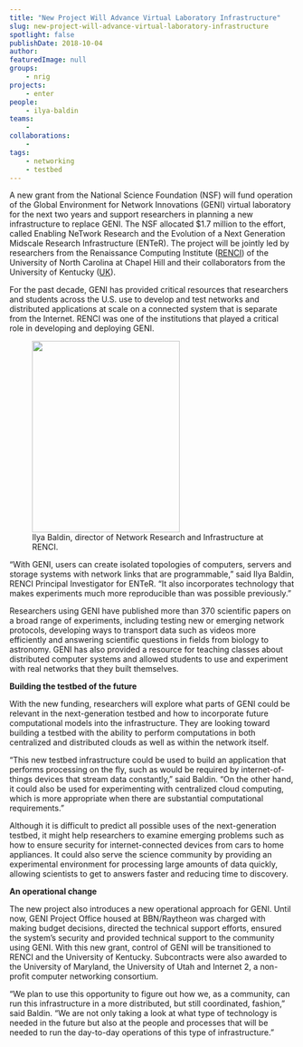 ```yaml
---
title: "New Project Will Advance Virtual Laboratory Infrastructure"
slug: new-project-will-advance-virtual-laboratory-infrastructure
spotlight: false
publishDate: 2018-10-04
author: 
featuredImage: null
groups:
    - nrig
projects:
    - enter
people:
    - ilya-baldin
teams: 
    - 
collaborations:
    - 
tags:
    - networking
    - testbed
---
```

<!-- wp:paragraph -->
<p>A new grant from the National Science Foundation (NSF) will fund operation of the Global Environment for Network Innovations (GENI) virtual laboratory for the next two years and support researchers in planning a new infrastructure to replace GENI. The NSF allocated $1.7 million to the effort, called Enabling NeTwork Research and the Evolution of a Next Generation Midscale Research Infrastructure (ENTeR). The project will be jointly led by researchers from the Renaissance Computing Institute (<a href="https://www.nsf.gov/awardsearch/showAward?AWD_ID=1836715">RENCI</a>) of the University of North Carolina at Chapel Hill and their collaborators from the University of Kentucky (<a href="https://www.nsf.gov/awardsearch/showAward?AWD_ID=1836742">UK</a>). </p>
<!-- /wp:paragraph -->

<!-- wp:more -->
<!--more-->
<!-- /wp:more -->

<!-- wp:paragraph -->
<p>For the past decade, GENI has provided critical resources that researchers and students across the U.S. use to develop and test networks and distributed applications at scale on a connected system that is separate from the Internet. RENCI was one of the institutions that played a critical role in developing and deploying GENI.</p>
<!-- /wp:paragraph -->

<!-- wp:image {"id":17898,"align":"right","width":261,"height":338} -->
<div class="wp-block-image"><figure class="alignright is-resized"><img src="https://renci.org/wp-content/uploads/2018/10/ENTeR-pressrelease_IlyaBaldin.jpg" alt="" class="wp-image-17898" width="261" height="338"/><figcaption>Ilya Baldin, director of Network Research and Infrastructure at RENCI.</figcaption></figure></div>
<!-- /wp:image -->

<!-- wp:paragraph -->
<p>“With GENI, users can create isolated topologies of computers, servers and storage systems with network links that are programmable,” said Ilya Baldin, RENCI Principal Investigator for ENTeR. “It also incorporates technology that makes experiments much more reproducible than was possible previously.”</p>
<!-- /wp:paragraph -->

<!-- wp:paragraph -->
<p>Researchers using GENI have published more than 370 scientific papers on a broad range of experiments, including testing new or emerging network protocols, developing ways to transport data such as videos more efficiently and answering scientific questions in fields from biology to astronomy. GENI has also provided a resource for teaching classes about distributed computer systems and allowed students to use and experiment with real networks that they built themselves.</p>
<!-- /wp:paragraph -->

<!-- wp:paragraph -->
<p><strong>Building the testbed of the future</strong></p>
<!-- /wp:paragraph -->

<!-- wp:paragraph -->
<p>With the new funding, researchers will explore what parts of GENI could be relevant in the next-generation testbed and how to incorporate future computational models into the infrastructure. They are looking toward building a testbed with the ability to perform computations in both centralized and distributed clouds as well as within the network itself.</p>
<!-- /wp:paragraph -->

<!-- wp:paragraph -->
<p>“This new testbed infrastructure could be used to build an application that performs processing on the fly, such as would be required by internet-of-things devices that stream data constantly,” said Baldin. “On the other hand, it could also be used for experimenting with centralized cloud computing, which is more appropriate when there are substantial computational requirements.”</p>
<!-- /wp:paragraph -->

<!-- wp:paragraph -->
<p>Although it is difficult to predict all possible uses of the next-generation testbed, it might help researchers to examine emerging problems such as how to ensure security for internet-connected devices from cars to home appliances. It could also serve the science community by providing an experimental environment for processing large amounts of data quickly, allowing scientists to get to answers faster and reducing time to discovery. </p>
<!-- /wp:paragraph -->

<!-- wp:paragraph -->
<p><strong>An operational change</strong></p>
<!-- /wp:paragraph -->

<!-- wp:paragraph -->
<p>The new project also introduces a new operational approach for GENI. Until now, GENI Project Office housed at BBN/Raytheon was charged with making budget decisions, directed the technical support efforts, ensured the system’s security and provided technical support to the community using GENI. With this new grant, control of GENI will be transitioned to RENCI and the University of Kentucky. Subcontracts were also awarded to the University of Maryland, the University of Utah and Internet 2, a non-profit computer networking consortium.</p>
<!-- /wp:paragraph -->

<!-- wp:paragraph -->
<p>“We plan to use this opportunity to figure out how we, as a community, can run this infrastructure in a more distributed, but still coordinated, fashion,” said Baldin. “We are not only taking a look at what type of technology is needed in the future but also at the people and processes that will be needed to run the day-to-day operations of this type of infrastructure.”<br></p>
<!-- /wp:paragraph -->
